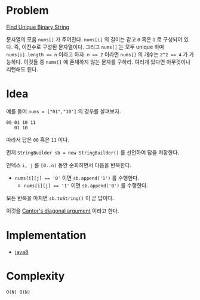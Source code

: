 # Problem

[Find Unique Binary String](https://leetcode.com/problems/find-unique-binary-string/)

문자열의 모음 `nums[]` 가 주어진다. `nums[i]` 의 길이는 같고 `0` 혹은
`1` 로 구성되어 있다. 즉, 이진수로 구성된 문자열이다.  그리고 `nums[]`
는 모두 unique 하며 `nums[i].length == n` 이라고 하자. `n == 2` 이라면
`nums[]` 의 개수는 `2^2 == 4` 가 가능하다. 이것들 중 `nums[]` 에
존재하지 않는 문자를 구하라. 여러개 있다면 아무것이나 리턴해도 된다.

# Idea

예를 들어 `nums = ["01","10"]` 의 경우를 살펴보자.

```
00 01 10 11
   01 10 
```

따라서 답은 `00` 혹은 `11` 이다.

먼저 `StringBuilder sb = new StringBuilder()` 를 선언하여 답을
저장한다.

인덱스 `i, j` 를 `[0..n)` 동안 순회하면서 다음을 반복한다.

* `nums[i][j] == '0'` 이면 `sb.append('1')` 를 수행한다.
  * `nums[i][j] == '1'` 이면 `sb.append('0')` 를 수행한다.

모든 반복을 마치면 `sb.toString()` 이 곧 답이다.

이것을 [Cantor's diagonal argument](https://en.wikipedia.org/wiki/Cantor%27s_diagonal_argument) 이라고 한다.

# Implementation

* [java8](MainApp.java)

# Complexity

```
O(N) O(N)
```
